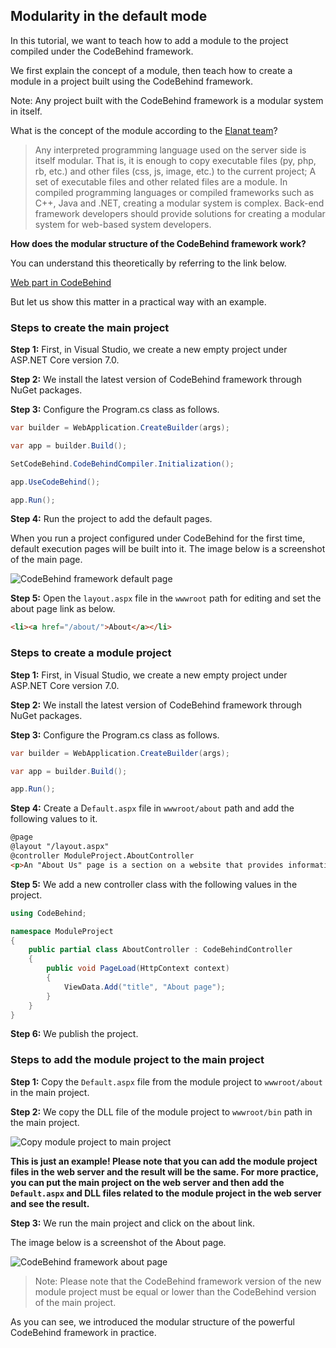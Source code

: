 ## Modularity in the default mode

In this tutorial, we want to teach how to add a module to the project compiled under the CodeBehind framework.

We first explain the concept of a module, then teach how to create a module in a project built using the CodeBehind framework.

Note: Any project built with the CodeBehind framework is a modular system in itself.

What is the concept of the module according to the [Elanat team](https://elanat.net)?
>Any interpreted programming language used on the server side is itself modular. That is, it is enough to copy executable files (py, php, rb, etc.) and other files (css, js, image, etc.) to the current project; A set of executable files and other related files are a module. In compiled programming languages or compiled frameworks such as C++, Java and .NET, creating a modular system is complex. Back-end framework developers should provide solutions for creating a modular system for web-based system developers.

**How does the modular structure of the CodeBehind framework work?**

You can understand this theoretically by referring to the link below.

[Web part in CodeBehind](https://github.com/elanatframework/Code_behind/blob/elanat_framework/doc/web_part_in_code_behind.md)

But let us show this matter in a practical way with an example.

### Steps to create the main project

**Step 1:** First, in Visual Studio, we create a new empty project under ASP.NET Core version 7.0.

**Step 2:** We install the latest version of CodeBehind framework through NuGet packages.

**Step 3:** Configure the Program.cs class as follows.
```csharp
var builder = WebApplication.CreateBuilder(args);

var app = builder.Build();

SetCodeBehind.CodeBehindCompiler.Initialization();

app.UseCodeBehind();

app.Run();
```

**Step 4:** Run the project to add the default pages.

When you run a project configured under CodeBehind for the first time, default execution pages will be built into it. The image below is a screenshot of the main page.

![CodeBehind framework default page](https://dev-to-uploads.s3.amazonaws.com/uploads/articles/mkfnhhs7w5y88u3okuo4.png)

**Step 5:** Open the `layout.aspx` file in the `wwwroot` path for editing and set the about page link as below.
```html
<li><a href="/about/">About</a></li>
```

### Steps to create a module project

**Step 1:** First, in Visual Studio, we create a new empty project under ASP.NET Core version 7.0.

**Step 2:** We install the latest version of CodeBehind framework through NuGet packages.

**Step 3:** Configure the Program.cs class as follows.

```csharp
var builder = WebApplication.CreateBuilder(args);

var app = builder.Build();

app.Run();
```

**Step 4:** Create a D`efault.aspx` file in `wwwroot/about` path and add the following values to it.

```html
@page
@layout "/layout.aspx"
@controller ModuleProject.AboutController
<p>An "About Us" page is a section on a website that provides information about a company, organization, or individual. It is an opportunity to tell the brand’s story, share its vision, history, values, and achievements, and introduce team members. The primary purpose of an About Us page is to inform the reader about the company and its operations, and it is also used to build trust and credibility with customers. This page is where site users go to learn more about the site they’re on, and it is helpful to define the audience for whom the page is being written, such as first-time visitors and regular users.</p>
```

**Step 5:** We add a new controller class with the following values in the project.

```csharp
using CodeBehind;

namespace ModuleProject
{
    public partial class AboutController : CodeBehindController
    {
        public void PageLoad(HttpContext context)
        {
            ViewData.Add("title", "About page");
        }
    }
}
```

**Step 6:** We publish the project.

### Steps to add the module project to the main project

**Step 1:** Copy the `Default.aspx` file from the module project to `wwwroot/about` in the main project.

**Step 2:** We copy the DLL file of the module project to `wwwroot/bin` path in the main project.

![Copy module project to main project](https://dev-to-uploads.s3.amazonaws.com/uploads/articles/naf7qvm74sbyzz8wvbt4.png)

**This is just an example! Please note that you can add the module project files in the web server and the result will be the same. For more practice, you can put the main project on the web server and then add the `Default.aspx` and DLL files related to the module project in the web server and see the result.**

**Step 3:** We run the main project and click on the about link.

The image below is a screenshot of the About page.

![CodeBehind framework about page](https://dev-to-uploads.s3.amazonaws.com/uploads/articles/nn6ehefgeawhxteuxolv.png)

> Note: Please note that the CodeBehind framework version of the new module project must be equal or lower than the CodeBehind version of the main project.

As you can see, we introduced the modular structure of the powerful CodeBehind framework in practice.
